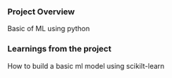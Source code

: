 ### Project Overview

 Basic of ML using python


### Learnings from the project

 How to build a basic ml model using scikilt-learn


